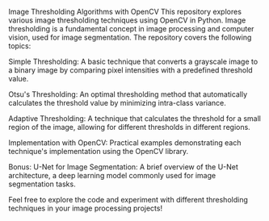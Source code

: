 Image Thresholding Algorithms with OpenCV
This repository explores various image thresholding techniques using OpenCV in Python. Image thresholding is a fundamental concept in image processing and computer vision, used for image segmentation. The repository covers the following topics:

Simple Thresholding: A basic technique that converts a grayscale image to a binary image by comparing pixel intensities with a predefined threshold value.

Otsu's Thresholding: An optimal thresholding method that automatically calculates the threshold value by minimizing intra-class variance.

Adaptive Thresholding: A technique that calculates the threshold for a small region of the image, allowing for different thresholds in different regions.

Implementation with OpenCV: Practical examples demonstrating each technique's implementation using the OpenCV library.

Bonus: U-Net for Image Segmentation: A brief overview of the U-Net architecture, a deep learning model commonly used for image segmentation tasks.

Feel free to explore the code and experiment with different thresholding techniques in your image processing projects!
